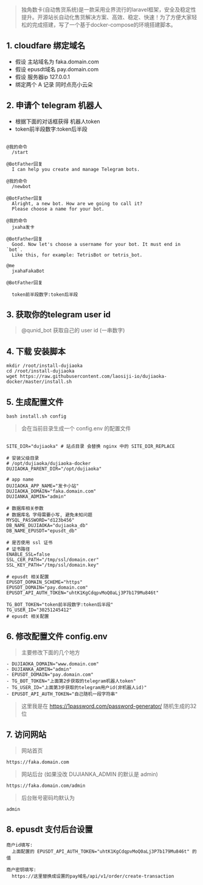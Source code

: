 > 独角数卡(自动售货系统)是一款采用业界流行的laravel框架，安全及稳定性提升。开源站长自动化售货解决方案、高效、稳定、快速！为了方便大家轻松的完成搭建，写了一个基于docker-compose的环境搭建脚本。

## 1. cloudfare 绑定域名

- 假设 主站域名为     faka.domain.com
- 假设 epusdt域名    pay.domain.com
- 假设 服务器ip      127.0.0.1
- 绑定两个 A 记录 同时点亮小云朵

## 2. 申请个 telegram 机器人

- 根据下面的对话框获得 机器人token
- token前半段数字:token后半段

```textile

@我的命令
  /start

@BotFather回复
  I can help you create and manage Telegram bots.

@我的命令
  /newbot

@BotFather回复
  Alright, a new bot. How are we going to call it? 
  Please choose a name for your bot.

@我的命令
  jxaha发卡

@BotFather回复
  Good. Now let's choose a username for your bot. It must end in `bot`. 
  Like this, for example: TetrisBot or tetris_bot.

@me
  jxahaFakaBot

@BotFather回复

  token前半段数字:token后半段

```

## 3. 获取你的telegram user id

> @qunid_bot 获取自己的 user id (一串数字)

## 4. 下载 安装脚本
```shell
mkdir /root/install-dujiaoka
cd /root/install-dujiaoka
wget https://raw.githubusercontent.com/laosiji-io/dujiaoka-docker/master/install.sh
```

## 5. 生成配置文件
```shell
bash install.sh config
```

> 会在当前目录生成一个 config.env 的配置文件

```shell

SITE_DIR="dujiaoka" # 站点目录 会替换 nginx 中的 SITE_DIR_REPLACE

# 安装父级目录
# /opt/dujiaoka/dujiaoka-docker
DUJIAOKA_PARENT_DIR="/opt/dujiaoka"

# app name
DUJIAOKA_APP_NAME="发卡小站"
DUJIAOKA_DOMAIN="faka.domain.com"
DUJIANKA_ADMIN="admin"

# 数据库相关参数
# 数据库名 字母需要小写, 避免未知问题
MYSQL_PASSWORD="d123b456"
DB_NAME_DUJIAOKA="dujiaoka_db"
DB_NAME_EPUSDT="epusdt_db"

# 是否使用 ssl 证书
# 证书路径
ENABLE_SSL=false
SSL_CER_PATH="/tmp/ssl/domain.cer"
SSL_KEY_PATH="/tmp/ssl/domain.key"

# epusdt 相关配置
EPUSDT_DOMAIN_SCHEME="https"
EPUSDT_DOMAIN="pay.domain.com"
EPUSDT_API_AUTH_TOKEN="uhtK1KgCdqpvMoQ0aLj3P7b179Mu846t"

TG_BOT_TOKEN="token前半段数字:token后半段"
TG_USER_ID="30251245412"
# epusdt 相关配置

```

## 6. 修改配置文件 config.env

> 主要修改下面的几个地方

```shell
- DUJIAOKA_DOMAIN="www.domain.com"
- DUJIANKA_ADMIN="admin"
- EPUSDT_DOMAIN="pay.domain.com"
- TG_BOT_TOKEN="上面第2步获取的telegram机器人token"
- TG_USER_ID="上面第3步获取的telegram用户id(非机器人id)"
- EPUSDT_API_AUTH_TOKEN="自己随机一段字符串"
```

> 这里我是在 https://1password.com/password-generator/ 随机生成的32位

## 7. 访问网站

> 网站首页
```shell
https://faka.domain.com
```

> 网站后台 (如果没改 DUJIANKA_ADMIN 的默认是 admin)
```shell
https://faka.domain.com/admin
```

> 后台账号密码均默认为
```shell
admin
```

## 8. epusdt 支付后台设置

```textfile
商户id填写:
  上面配置的 EPUSDT_API_AUTH_TOKEN="uhtK1KgCdqpvMoQ0aLj3P7b179Mu846t" 的值

商户密钥填写:
  https://这里替换成设置的pay域名/api/v1/order/create-transaction
```


